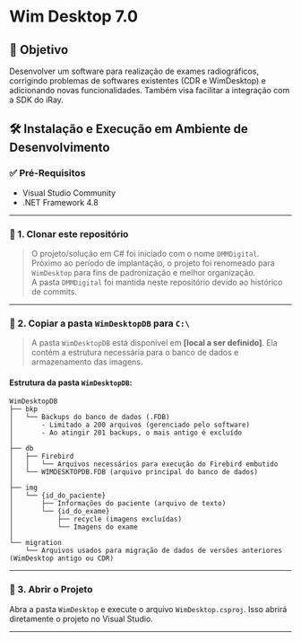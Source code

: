 # Wim Desktop 7.0

## 🎯 Objetivo

Desenvolver um software para realização de exames radiográficos, corrigindo problemas de softwares existentes (CDR e WimDesktop) e adicionando novas funcionalidades. Também visa facilitar a integração com a SDK do iRay.



## 🛠️ Instalação e Execução em Ambiente de Desenvolvimento

### ✅ Pré-Requisitos

- Visual Studio Community  
- .NET Framework 4.8

---

### 🔽 1. Clonar este repositório

> O projeto/solução em C# foi iniciado com o nome `DMMDigital`. Próximo ao período de implantação, o projeto foi renomeado para `WimDesktop` para fins de padronização e melhor organização.  
> A pasta `DMMDigital` foi mantida neste repositório devido ao histórico de commits.

---

### 📁 2. Copiar a pasta `WimDesktopDB` para `C:\`

> A pasta `WimDesktopDB` está disponível em **[local a ser definido]**. Ela contém a estrutura necessária para o banco de dados e armazenamento das imagens.

#### Estrutura da pasta `WimDesktopDB`:

```
WimDesktopDB
├── bkp
│   └── Backups do banco de dados (.FDB)  
│       - Limitado a 200 arquivos (gerenciado pelo software)
│       - Ao atingir 201 backups, o mais antigo é excluído
│
├── db
│   ├── Firebird
│   │   └── Arquivos necessários para execução do Firebird embutido
│   └── WIMDESKTOPDB.FDB (arquivo principal do banco de dados)
│
├── img
│   └── {id_do_paciente}
│       ├── Informações do paciente (arquivo de texto)
│       └── {id_do_exame}
│           ├── recycle (imagens excluídas)
│           └── Imagens do exame
│
└── migration
    └── Arquivos usados para migração de dados de versões anteriores (WimDesktop antigo ou CDR)
```

---

### 📂 3. Abrir o Projeto

Abra a pasta `WimDesktop` e execute o arquivo `WimDesktop.csproj`. Isso abrirá diretamente o projeto no Visual Studio.

---
